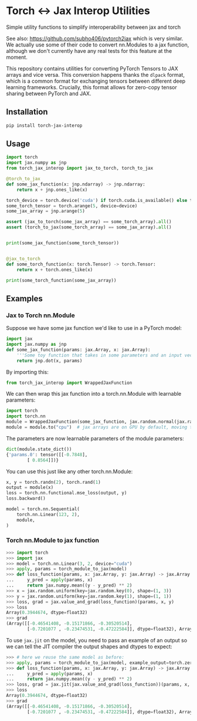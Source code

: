 # Torch <-> Jax Interop Utilities

Simple utility functions to simplify interoperability between jax and torch

See also: https://github.com/subho406/pytorch2jax which is very similar. We actually use some
of their code to convert nn.Modules to a jax function, although we don't currently have any real tests for this feature at the moment.


This repository contains utilities for converting PyTorch Tensors to JAX arrays and vice versa.
This conversion happens thanks the `dlpack` format, which is a common format for exchanging tensors between different deep learning frameworks. Crucially, this format allows for zero-copy tensor sharing between PyTorch and JAX.

## Installation
```bash
pip install torch-jax-interop
```

## Usage

```python
import torch
import jax.numpy as jnp
from torch_jax_interop import jax_to_torch, torch_to_jax

@torch_to_jax
def some_jax_function(x: jnp.ndarray) -> jnp.ndarray:
    return x + jnp.ones_like(x)

torch_device = torch.device('cuda') if torch.cuda.is_available() else torch.device('cpu')
some_torch_tensor = torch.arange(5, device=device)
some_jax_array = jnp.arange(5)

assert (jax_to_torch(some_jax_array) == some_torch_array).all()
assert (torch_to_jax(some_torch_array) == some_jax_array).all()


print(some_jax_function(some_torch_tensor))


@jax_to_torch
def some_torch_function(x: torch.Tensor) -> torch.Tensor:
    return x + torch.ones_like(x)

print(some_torch_function(some_jax_array))
```


## Examples


### Jax to Torch nn.Module

Suppose we have some jax function we'd like to use in a PyTorch model:

```python
import jax
import jax.numpy as jnp
def some_jax_function(params: jax.Array, x: jax.Array):
    '''Some toy function that takes in some parameters and an input vector.'''
    return jnp.dot(x, params)
```

By importing this:

```python
from torch_jax_interop import WrappedJaxFunction
```

We can then wrap this jax function into a torch.nn.Module with learnable parameters:

```python
import torch
import torch.nn
module = WrappedJaxFunction(some_jax_function, jax.random.normal(jax.random.key(0), (2, 1)))
module = module.to("cpu")  # jax arrays are on GPU by default, moving them to CPU for this example.
```

The parameters are now learnable parameters of the module parameters:

```python
dict(module.state_dict())
{'params.0': tensor([[-0.7848],
        [ 0.8564]])}
```

You can use this just like any other torch.nn.Module:

```python
x, y = torch.randn(2), torch.rand(1)
output = module(x)
loss = torch.nn.functional.mse_loss(output, y)
loss.backward()

model = torch.nn.Sequential(
    torch.nn.Linear(123, 2),
    module,
)
```


### Torch nn.Module to jax function


```python
>>> import torch
>>> import jax
>>> model = torch.nn.Linear(3, 2, device="cuda")
>>> apply, params = torch_module_to_jax(model)
>>> def loss_function(params, x: jax.Array, y: jax.Array) -> jax.Array:
...     y_pred = apply(params, x)
...     return jax.numpy.mean((y - y_pred) ** 2)
>>> x = jax.random.uniform(key=jax.random.key(0), shape=(1, 3))
>>> y = jax.random.uniform(key=jax.random.key(1), shape=(1, 1))
>>> loss, grad = jax.value_and_grad(loss_function)(params, x, y)
>>> loss
Array(0.3944674, dtype=float32)
>>> grad
(Array([[-0.46541408, -0.15171866, -0.30520514],
        [-0.7201077 , -0.23474531, -0.47222584]], dtype=float32), Array([-0.4821338, -0.7459771], dtype=float32))
```

To use `jax.jit` on the model, you need to pass an example of an output so we can
tell the JIT compiler the output shapes and dtypes to expect:

```python
>>> # here we reuse the same model as before:
>>> apply, params = torch_module_to_jax(model, example_output=torch.zeros(1, 2, device="cuda"))
>>> def loss_function(params, x: jax.Array, y: jax.Array) -> jax.Array:
...     y_pred = apply(params, x)
...     return jax.numpy.mean((y - y_pred) ** 2)
>>> loss, grad = jax.jit(jax.value_and_grad(loss_function))(params, x, y)
>>> loss
Array(0.3944674, dtype=float32)
>>> grad
(Array([[-0.46541408, -0.15171866, -0.30520514],
        [-0.7201077 , -0.23474531, -0.47222584]], dtype=float32), Array([-0.4821338, -0.7459771], dtype=float32))
```

